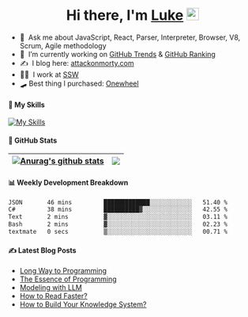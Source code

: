 <div align="center">
   <h1>Hi there, I'm <a href="https://www.linkedin.com/in/luke-mao/">Luke</a> <img src="https://media.giphy.com/media/hvRJCLFzcasrR4ia7z/giphy.gif" width="25px"> </h1>
</div>

- 💬 &nbsp;Ask me about JavaScript, React, Parser, Interpreter, Browser, V8, Scrum, Agile methodology 
- 🔭 &nbsp;I’m currently working on [GitHub Trends](https://www.github-trends.dev/) & [GitHub Ranking](https://www.github-ranking.dev/)
- ✍️ &nbsp;I blog here: [attackonmorty.com](https://www.attackonmorty.com/)
- 👨‍💻 &nbsp;I work at [SSW](https://ssw.com.au)
- 🛹 Best thing I purchased: [Onewheel](https://onewheel.com/)

#### 🎨 My Skills

[![My Skills](https://skillicons.dev/icons?i=js,ts,cs,react,redux,remix,nextjs,gatsby,vue,graphql,tailwind,webpack,jest,express,nodejs,dotnet,docker,azure,bots,aws,github,vscode,rider&theme=light)](https://skillicons.dev)

#### 🐙 GitHub Stats

| <a href="https://github.com/anuraghazra/github-readme-stats"><img align="center" src="https://github-readme-stats.vercel.app/api?username=AttackOnMorty&show_icons=true&rank_icon=percentile&include_all_commits=true&theme=buefy&hide_border=true&hide_title=true" alt="Anurag's github stats" /></a> | <a href="https://github.com/anuraghazra/github-readme-stats"><img align="center" src="https://github-readme-stats.vercel.app/api/top-langs/?username=AttackOnMorty&layout=compact&theme=buefy&hide_border=true&hide_title=true" /></a> |
| ------------- | ------------- |

#### 📊 Weekly Development Breakdown
<!--START_SECTION:waka-->

```txt
JSON       46 mins         █████████████░░░░░░░░░░░░   51.40 %
C#         38 mins         ██████████▓░░░░░░░░░░░░░░   42.55 %
Text       2 mins          ▓░░░░░░░░░░░░░░░░░░░░░░░░   03.11 %
Bash       2 mins          ▓░░░░░░░░░░░░░░░░░░░░░░░░   02.23 %
textmate   0 secs          ▒░░░░░░░░░░░░░░░░░░░░░░░░   00.71 %
```

<!--END_SECTION:waka-->

#### ✍️ Latest Blog Posts
<!-- BLOG-POST-LIST:START -->
- [Long Way to Programming](https://www.attackonmorty.com/blog/long-way-to-programming)
- [The Essence of Programming](https://www.attackonmorty.com/blog/the-essence-of-programming)
- [Modeling with LLM](https://www.attackonmorty.com/blog/modeling-with-llm)
- [How to Read Faster?](https://www.attackonmorty.com/blog/how-to-read-faster)
- [How to Build Your Knowledge System?](https://www.attackonmorty.com/blog/how-to-build-your-knowledge-system)
<!-- BLOG-POST-LIST:END -->
